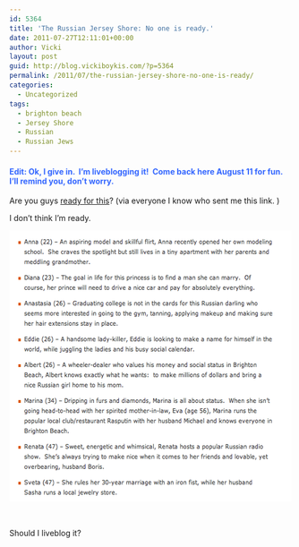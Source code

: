 ```yaml
---
id: 5364
title: 'The Russian Jersey Shore: No one is ready.'
date: 2011-07-27T12:11:01+00:00
author: Vicki
layout: post
guid: http://blog.vickiboykis.com/?p=5364
permalink: /2011/07/the-russian-jersey-shore-no-one-is-ready/
categories:
  - Uncategorized
tags:
  - brighton beach
  - Jersey Shore
  - Russian
  - Russian Jews
---
```

#### <span style="color: #3366ff;">Edit: Ok, I give in.  I&#8217;m liveblogging it!  Come back here August 11 for fun. I&#8217;ll remind you, don&#8217;t worry. </span>

Are you guys <a href="http://www.sheepsheadbites.com/2011/07/first-look-russian-dolls-brighton-beach-reality-show-video-preview" target="_blank">ready for this</a>? (via everyone I know who sent me this link. )

I don&#8217;t think I&#8217;m ready.

[<img class="aligncenter size-full wp-image-5365" title="Screen shot 2011-07-26 at 11.45.53 AM" src="https://raw.githubusercontent.com/veekaybee/wlb/gh-pages/assets/images/2011/07/Screen-shot-2011-07-26-at-11.45.53-AM.png" alt="" width="571" height="484" />](https://raw.githubusercontent.com/veekaybee/wlb/gh-pages/assets/images/2011/07/Screen-shot-2011-07-26-at-11.45.53-AM.png)

&nbsp;

Should I liveblog it?

&nbsp;

&nbsp;

&nbsp;